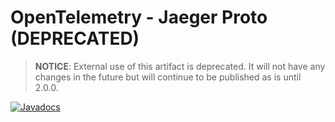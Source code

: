 # OpenTelemetry - Jaeger Proto (DEPRECATED)

> **NOTICE**: External use of this artifact is deprecated. It will not have any changes in the future but will continue to be published as is until 2.0.0.

[![Javadocs][javadoc-image]][javadoc-url]

[javadoc-image]: https://www.javadoc.io/badge/io.opentelemetry/opentelemetry-exporter-jaeger-proto.svg
[javadoc-url]: https://www.javadoc.io/doc/io.opentelemetry/opentelemetry-exporter-jaeger-proto

